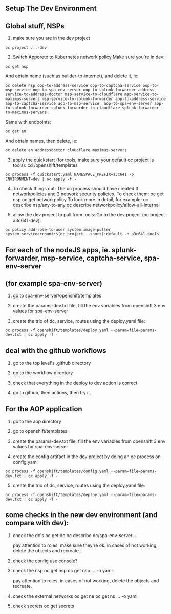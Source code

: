 
## Setup The Dev Environment

## Global stuff, NSPs

1. make sure you are in the dev project
```console
oc project ...-dev
```

2. Switch Apporeto to Kubernetes network policy
Make sure you're in dev:
```console
oc get nsp
```
And obtain name (such as builder-to-internet), and delete it, ie:
```console
oc delete nsp oop-to-address-service oop-to-captcha-service oop-to-msp-service oop-to-spa-env-server oop-to-splunk-forwarder address-service-to-address-doctor msp-service-to-cloudflare msp-service-to-maximus-servers msp-service-to-splunk-forwarder aop-to-address-service aop-to-captcha-service aop-to-msp-service  aop-to-spa-env-server aop-to-splunk-forwarder splunk-forwarder-to-cloudflare splunk-forwarder-to-maximus-servers
```

Same with endpoints:
```console
oc get en
```
And obtain names, then delete, ie:
```console
oc delete en addressdoctor cloudflare maximus-servers
```

3. apply the quickstart (for tools, make sure your default oc project is tools):
cd /openshift/templates
```console
oc process -f quickstart.yaml NAMESPACE_PREFIX=a3c641 -p ENVIRONMENT=dev | oc apply -f -
```

4. To check things out:
The oc process should have created 3 networkpolicies and 2 network security policies.  To check them:
oc get nsp
oc get networkpolicy
To look more in detail, for example:
oc describe nsp/any-to-any
oc describe networkpolicy/allow-all-internal

5. allow the dev project to pull from tools:
   Go to the dev project (oc project a3c641-dev).
```console
oc policy add-role-to-user system:image-puller system:serviceaccount:$(oc project --short):default -n a3c641-tools
```

## For each of the nodeJS apps, ie. splunk-forwarder, msp-service, captcha-service, spa-env-server
## (for example spa-env-server)

1. go to spa-env-server/openshift/templates

2. create the params-dev.txt file, fill the env variables from openshift 3 env values for spa-env-server

3. create the trio of dc, service, routes using the deploy.yaml file:
```console
oc process -f openshift/templates/deploy.yaml --param-file=params-dev.txt | oc apply -f -
```

## deal with the github workflows

1. go to the top level's .github directory

2. go to the workflow directory

3. check that everything in the deploy to dev action is correct.

4. go to github, then actions, then try it.


## For the AOP application

1. go to the aop directory

2. go to openshift/templates

3. create the params-dev.txt file, fill the env variables from openshift 3 env values for spa-env-server

4. create the config artifact in the dev project by doing an oc process on config.yaml
```console
oc process -f openshift/templates/config.yaml --param-file=params-dev.txt | oc apply -f -
```

5. create the trio of dc, service, routes using the deploy.yaml file:
```console
oc process -f openshift/templates/deploy.yaml --param-file=params-dev.txt | oc apply -f -
```

## some checks in the new dev environment (and compare with dev):

1. check the dc's
   oc get dc
   oc describe dc/spa-env-server...

   pay attention to roles, make sure they're ok.
   in cases of not working, delete the objects and recreate.

2. check the config
   use console?

3. check the nsp
   oc get nsp
   oc get nsp ... -o yaml

   pay attention to roles.
   in cases of not working, delete the objects and recreate.

4. check the external networks
   oc get ne
   oc get ns ... -o yaml

5. check secrets
   oc get secrets

